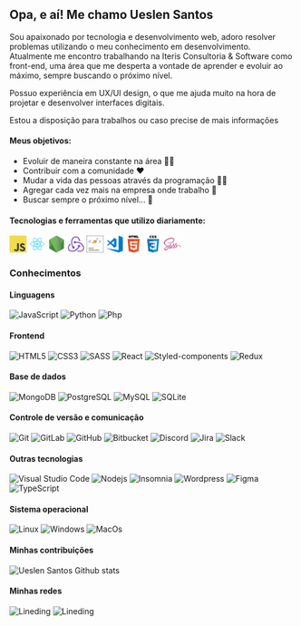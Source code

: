 ## Opa, e aí! Me chamo Ueslen Santos

Sou apaixonado por tecnologia e desenvolvimento web, adoro resolver problemas utilizando o meu conhecimento em desenvolvimento. Atualmente me encontro trabalhando na Iteris Consultoria & Software como front-end, uma área que me desperta a vontade de aprender e evoluir ao máximo, sempre buscando o próximo nível.

Possuo experiência em UX/UI design, o que me ajuda muito na hora de projetar e desenvolver interfaces digitais.  
  
Estou a disposição para trabalhos ou caso precise de mais informações

#### Meus objetivos:
* Evoluir de maneira constante na área 👨‍💻
* Contribuir com a comunidade ❤️
* Mudar a vida das pessoas através da programação 👨‍🏫
* Agregar cada vez mais na empresa onde trabalho 💯
* Buscar sempre o próximo nível... 🚀

#### Tecnologias e ferramentas que utilizo diariamente:
<p align="left">
 <code><img height="30" src="https://raw.githubusercontent.com/github/explore/80688e429a7d4ef2fca1e82350fe8e3517d3494d/topics/javascript/javascript.png"></code>
<code><img height="30" src="https://raw.githubusercontent.com/github/explore/80688e429a7d4ef2fca1e82350fe8e3517d3494d/topics/react/react.png"></code>
<code><img height="30" src="https://raw.githubusercontent.com/github/explore/80688e429a7d4ef2fca1e82350fe8e3517d3494d/topics/nodejs/nodejs.png"></code>
<code><img height="30" src="https://raw.githubusercontent.com/github/explore/80688e429a7d4ef2fca1e82350fe8e3517d3494d/topics/redux/redux.png"></code>
<code><img height="30" src="https://raw.githubusercontent.com/github/explore/80688e429a7d4ef2fca1e82350fe8e3517d3494d/topics/styled-components/styled-components.png"></code>
<code><img height="30" src="https://raw.githubusercontent.com/github/explore/80688e429a7d4ef2fca1e82350fe8e3517d3494d/topics/visual-studio-code/visual-studio-code.png"></code>
<code><img height="30" src="https://raw.githubusercontent.com/github/explore/80688e429a7d4ef2fca1e82350fe8e3517d3494d/topics/html/html.png"></code>
<code><img height="30" src="https://raw.githubusercontent.com/github/explore/80688e429a7d4ef2fca1e82350fe8e3517d3494d/topics/css/css.png"></code>
<code><img height="30" src="https://raw.githubusercontent.com/github/explore/80688e429a7d4ef2fca1e82350fe8e3517d3494d/topics/sass/sass.png"></code>
   </p>
   
### Conhecimentos
#### Linguagens
![JavaScript](https://img.shields.io/badge/-JavaScript-black?style=flat-square&logo=javascript&link=https://github.com/Ueslen-dev/) ![Python](https://img.shields.io/badge/-Python-afd0ea?style=flat-square&logo=Python&link=https://github.com/Ueslen-dev/) ![Php](https://img.shields.io/badge/-Php-afd0ea?style=flat-square&logo=Php&link=https://github.com/Ueslen-dev/) 
#### Frontend
![HTML5](https://img.shields.io/badge/-HTML5-E34F26?style=flat-square&logo=html5&logoColor=white&link=https://github.com/Ueslen-dev/) ![CSS3](https://img.shields.io/badge/-CSS3-1572B6?style=flat-square&logo=css3&link=https://github.com/Ueslen-dev/) ![SASS](https://img.shields.io/badge/-SASS-ed9ac2?style=flat-square&logo=sass) ![React](https://img.shields.io/badge/-React-black?style=flat-square&logo=react&link=https://github.com/Ueslen-dev/) ![Styled-components](https://img.shields.io/badge/-Styled%20Components-pink?style=flat-square&logo=styled-components) ![Redux](https://img.shields.io/badge/-Redux-764ABC?style=flat-square&logo=redux&link=https://github.com/Ueslen-dev/)

#### Base de dados

![MongoDB](https://img.shields.io/badge/-MongoDB-black?style=flat-square&logo=mongodb&link=https://github.com/Ueslen-dev/) ![PostgreSQL](https://img.shields.io/badge/-PostgreSQL-336791?style=flat-square&logo=postgresql&link=https://github.com/Ueslen-dev/) ![MySQL](https://img.shields.io/badge/-MySQL-a0c4db?style=flat-square&logo=mysql&link=https://github.com/Ueslen-dev/) ![SQLite](https://img.shields.io/badge/-SQLite-003B57?style=flat-square&logo=sqlite&link=https://github.com/Ueslen-dev/)

#### Controle de versão e comunicação
![Git](https://img.shields.io/badge/-Git-black?style=flat-square&logo=git&link=https://github.com/Ueslen-dev/) ![GitLab](https://img.shields.io/badge/-GitLab-FCA121?style=flat-square&logo=gitlab&link=https://github.com/Ueslen-dev/) ![GitHub](https://img.shields.io/badge/-GitHub-181717?style=flat-square&logo=github&link=https://github.com/Ueslen-dev/) ![Bitbucket](https://img.shields.io/badge/-Bitbucket-0052CC?style=flat-square&logo=bitbucket&link=https://github.com/Ueslen-dev/) ![Discord](https://img.shields.io/badge/-Discord-000000?style=flat-square&logo=Discord&link=https://github.com/Ueslen-dev/) ![Jira](https://img.shields.io/badge/-Jira-0052CC?style=flat-square&logo=Jira&link=https://github.com/Ueslen-dev/) ![Slack](https://img.shields.io/badge/-Slack-4A154B?style=flat-square&logo=Slack&link=https://github.com/Ueslen-dev/)

#### Outras tecnologias
![Visual Studio Code](https://img.shields.io/badge/-Visual%20Studio%20Code-007ACC?style=flat-square&logo=VisualStudioCode&link=https://github.com/Ueslen-dev/) ![Nodejs](https://img.shields.io/badge/-Nodejs-black?style=flat-square&logo=Node.js&link=https://github.com/Ueslen-dev/) ![Insomnia](https://img.shields.io/badge/-Insomnia-5849BE?style=flat-square&logo=Insomnia&link=https://github.com/Ueslen-dev/) ![Wordpress](https://img.shields.io/badge/-Wordpress-21759B?style=flat-square&logo=Wordpress&link=https://github.com/Ueslen-dev/) ![Figma](https://img.shields.io/badge/-Figma-ffbaba?style=flat-square&logo=figma) ![TypeScript](https://img.shields.io/badge/-TypeScript-007ACC?style=flat-square&logo=typescript&link=https://github.com/Ueslen-dev/)
#### Sistema operacional
![Linux](https://img.shields.io/badge/-Linux-333333?style=flat-square&logo=Linux&link=https://github.com/Ueslen-dev/) ![Windows](https://img.shields.io/badge/-Windows-0078D6?style=flat-square&logo=Windows&link=https://github.com/Ueslen-dev/) ![MacOs](https://img.shields.io/badge/-MacOS-0078D6?style=flat-square&logo=MacOs&link=https://github.com/Ueslen-dev/)
#### Minhas contribuições
![Ueslen Santos Github stats](https://github-readme-stats.vercel.app/api?username=Ueslen-dev&show_icons=true&theme=dracula)

#### Minhas redes
![Lineding](https://img.shields.io/badge/-Linkedin-0078D6?style=flat-square&logo=Linkedin&link=https://www.linkedin.com/in/ueslen-santos/) ![Lineding](https://img.shields.io/badge/-Instagram-333?style=flat-square&logo=Instagram&link=https://www.instagram.com/uesleensantos/)
